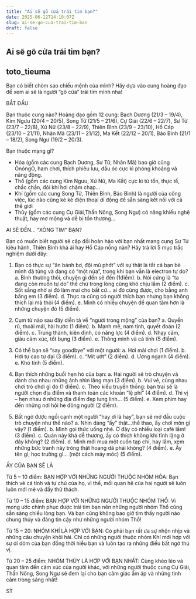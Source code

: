 ```yaml
---
title: "Ai sẽ gõ cửa trái tim bạn?"
date: 2025-06-12T14:10:07Z
slug: ai-se-go-cua-trai-tim-ban
draft: false
---
```


## Ai sẽ gõ cửa trái tim bạn?

## toto_tieuma

Bạn có biết chòm sao chiếu mệnh của mình? Hãy dựa vào cung hoàng đạo để xem ai sẽ là người “gõ cửa” trái tim mình nha!

BẮT ĐẦU

Bạn thuộc cung nào?
Hoàng đạo gồm 12 cung: Bạch Dương (21/3 – 19/4), Kim Ngưu (20/4 – 20/5), Song Tử (21/5 – 21/6), Cự Giải (22/6 – 22/7), Sư Tử (23/7 – 22/8), Xử Nữ (23/8 – 22/9), Thiên Bình (23/9 – 23/10), Hổ Cáp (23/10 – 21/11), Nhân Mã (23/11 – 21/12), Ma Kết (22/12 – 20/1), Bảo Bình (21/1 – 18/2), Song Ngư (19/2 – 20/3).

Bạn thuộc mạng gì?
- Hỏa (gồm các cung Bạch Dương, Sư Tử, Nhân Mã) bao giờ cũng ÒnóngÓ, ham chơi, thích phiêu lưu, đầu óc cực kì phóng khoáng và năng động.
- Thổ (gồm các cung Kim Ngưu, Xử Nữ, Ma Kết) cực kì từ tốn, thực tế, chắc chắn, đôi khi hơi chậm chạp…
- Khí (gồm các cung Song Tử, Thiên Bình, Bảo Bình) là người của công việc, lúc nào cũng kè kè điện thoại di động để sẵn sàng kết nối với cả thế giới
- Thủy (gồm các cung Cự Giải,Thần Nông, Song Ngư) có năng khiếu nghệ thuật, hay mơ mộng và dễ bị tổn thương…

AI SẼ ĐẾN… “XÔNG TIM” BẠN?

Bạn có muốn biết người sẽ cặp đồi hoàn hảo với bạn nhất mang cung Sư Tử kiêu hãnh, Thiên Bình khả ái hay Hổ Cáp nồng nàn? Hãy trả lời 5 mục trắc nghiệm dưới đây:

1. Bạn có thực sự “ăn bánh bơ, đội mũ phớt” với sự thật là tất cả bạn bè mình đã từng và đang có “một nửa”, trong khi bạn vẫn là electron tự do?
a. Bình thường thôi, chuyện gì đến sẽ đến (1điểm).
b. Nói cứng là “ta đang còn muốn tự do” thế chứ trong lòng cũng khó chịu lắm (2 điểm).
c. Sốt sắng nhờ ai đó làm mai cho bất cứ… ai đó cũng được, cho bằng anh bằng em (3 điểm).
d. Thực ra cũng có người thích bạn nhưng bạn không thích lại mà thôi (4 điểm).
e. Mình có nhiều chuyện để quan tâm hơn là những chuyện đó (5 điểm).

2. Cụm từ nào sau đây diễn tả về “người trong mộng” của bạn?
a. Quyến rũ, thoải mái, hài hước (1 điểm).
b. Mạnh mẽ, nam tính, quyết đoán (2 điểm).
c. Trung thành, kiên định, có năng lực (4 điểm).
d. Nhạy cảm, giàu cảm xúc, tốt bụng (3 điểm).
e. Thông minh và cá tính (5 điểm).

3. Có thể bạn sẽ “say goodbye” với một người:
a. Hơi mải chơi (1 điểm).
b. Hơi tự cao tự đại (3 điểm).
c. “Mít ướt” (2 điểm).
d. Ương ngạnh (4 điểm).
e. Khó tính (5 điểm).

4. Bạn thích những buổi hẹn hò của bạn:
a. Hai người sẽ trò chuyện và dành cho nhau những ánh nhìn lãng mạn (3 điểm).
b. Vui vẻ, cùng nhau chơi trò chơi gì đó (1 điểm).
c. Theo kiểu truyền thống: bạn trai sẽ là người chọn địa điểm và thanh toán các khoản “lệ phí” (4 điểm).
d. Thi vị – hẹn nhau ở những địa điểm đẹp lung linh… (5 điểm).
e. Xem phim hay đến những nơi hội hè đông người (2 điểm).

5. Bất ngờ được ngồi cạnh một người “hay ơi là hay”, bạn sẽ mở đầu cuộc trò chuyện như thế nào?
a. Nhìn dáng “ấy” thật…thể thao, ấy chơi môn gì vậy? (1 điểm).
b. Mình gọi thức uống nhé. Ở đây có nhiều loại café lắm! (3 điểm).
c. Quán này khá dễ thương, ấy có thích không khí tĩnh lặng ở đây không? (2 điểm).
d. Mình mới mua một cuốn tạp chí, hay lắm, xem những bức tranh này trông thật hoang dã phải không? (4 điểm).
e. Ấy tên gì, học trường gì… (một cách máy móc) (5 điểm).

ẤY CỦA BẠN SẼ LÀ

Từ 5 – 10 điểm: BẠN HỢP VỚI NHỮNG NGƯỜI THUỘC NHÓM HỎA: Bạn thích vẻ cá tính và tự chủ của họ, vì thế, mối quan hệ của hai người sẽ luôn luôn mới mẻ và đầy thử thách.

Từ 10 – 15 điểm: BẠN HỢP VỚI NHỮNG NGƯỜI THUỘC NHÓM THỔ: Vì mong ước chinh phục được trái tim bạn nên những người nhóm Thổ cũng sẵn sàng chiều lòng bạn. Và bạn cũng không bao giờ tìm thấy người nào chung thủy và đáng tin cậy như những người nhóm Thổ!

Từ 15 – 20: NHÓM KHÍ LÀ HỢP VỚI BẠN: Có phải bạn rất ưa sự nhộn nhịp và những câu chuyện khôi hài. Chỉ có những người thuộc nhóm Khí mới hợp với sự dí dỏm của bạn đồng thời hiểu bạn và luôn tạo ra những điều bất ngờ thú vị.

Từ 20 – 25 điểm: NHÓM THỦY LÀ HỢP VỚI BẠN NHẤT: Cùng khéo léo và quan tâm đến cảm xúc của người khác, với những người thuộc cung Cự Giải, Thần Nông, Song Ngư sẽ đem lại cho bạn cảm giác ấm áp và những tình cảm trong sáng nhất!
 
ST